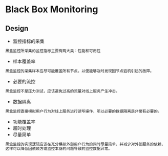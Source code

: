 # Black Box Monitoring

## Design
* 监控指标的采集
```md
黑盒监控所采集的监控指标主要有两大类：性能和可用性
```
* 样本覆盖率
```md
黑盒监控的采集样本应尽可能覆盖所有节点，以便能够及时发现因节点宕机引起的故障。
```
* 必要的流控
```md
黑盒监控不是压力测试，应该避免过高的流量对线上服务产生冲击。
```
* 数据隔离
```md
黑盒监控直接模拟用户行为对线上服务进行读写操作，所以必要的数据隔离是非常有必要的。
```
* 功能覆盖率
* 超时处理
* 尽量简单
```md
黑盒监控的实现逻辑应该在充分模拟外部用户行为的同时尽量简单，并减少对外部服务的依赖，
这样可以降低因依赖方或监控本身的问题导致的监控数据异常。
```